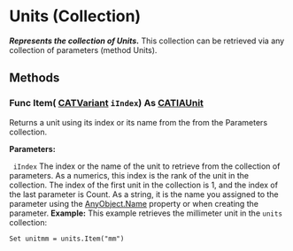 # Units (Collection)

**_Represents the collection of Units._**
This collection can be retrieved via any collection of parameters (method Units).

## Methods

### Func **Item**( [CATVariant](../System/typedef_CATVariant_20656.md)  `iIndex`) As [CATIAUnit](../KnowledgeInterfaces/interface_Unit_3832.md)

Returns a unit using its index or its name from the from the Parameters collection.

**Parameters:**

` iIndex`      The index or the name of the unit to retrieve from the collection of parameters. As a numerics, this index is the rank of the unit in the collection. The index of the first unit in the collection is 1, and the index of the last parameter is Count. As a string, it is the name you assigned to the parameter using the
[AnyObject.Name](../System/interface_AnyObject_17321.htm#Name) property or when creating the parameter.  **Example:**      This example retrieves the millimeter unit in the `units` collection:

```VBScript
Set unitmm = units.Item("mm")

```